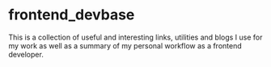# frontend_devbase
This is a collection of useful and interesting links, utilities and blogs I use for my work as well as a summary of my personal workflow as a frontend developer.
